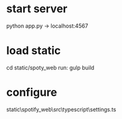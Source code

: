 # start server

python app.py -> localhost:4567

# load static

cd static/spoty_web
run: gulp build

# configure

static\spotify_web\src\typescript\settings.ts

